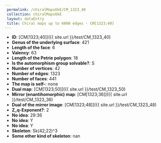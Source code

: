 ```yaml
--- 
 permalink: /chiralMaps6kE/CM_1323_40 
 collection: chiralMaps6kE
 layout: dataEntry
 title: Chiral maps up to 6000 edges - CM[1323;40]
---
```


- **ID**: [CM[1323;40]]({{ site.url }}/test/CM_1323_40)
- **Genus of the underlying surface**: 421
- **Length of the face**: 6
- **Valency**: 63
- **Length of the Petrie polygon**: 18
- **Is the automorphism group solvable?**: S
- **Number of vertices**: 42
- **Number of edges**: 1323
- **Number of faces**: 441
- **The map is self-**: none
- **Dual map**: [CM[1323;50]]({{ site.url }}/test/CM_1323_50)
- **Mirror (enantihomorphic) map**: [CM[1323;36]]({{ site.url }}/test/CM_1323_36)
- **Dual of the mirror image**: [CM[1323;48]]({{ site.url }}/test/CM_1323_48)
- **Z_q-Exponent?**: 2
- **No idea**:  29:36
- **No idea**: Y
- **No idea**: Y
- **Skeleton**: Sk(42;22)^3
- **Some other kind of skeleton**: nan
